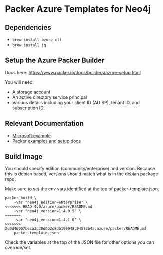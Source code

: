 # Packer Azure Templates for Neo4j

## Dependencies

* `brew install azure-cli`
* `brew install jq`

## Setup the Azure Packer Builder

Docs here: https://www.packer.io/docs/builders/azure-setup.html

You will need:

* A storage account
* An active directory service principal
* Various details including your client ID (AD SP), tenant ID, and subscription ID.

## Relevant Documentation

* [Microsoft example](https://docs.microsoft.com/en-us/azure/virtual-machines/windows/build-image-with-packer)
* [Packer examples and setup docs](https://www.packer.io/docs/builders/azure.html)

## Build Image

You should specify edition (community/enterprise) and version.  Because this is debian based,
versions should match what is in the debian package repo.

Make sure to set the env vars identified at the top of packer-template.json.

```
packer build \
    -var "neo4j_edition=enterprise" \
<<<<<<< HEAD:4.0/azure/packer/README.md
    -var "neo4j_version=1:4.0.5" \
=======
    -var "neo4j_version=1:4.1.0" \
>>>>>>> 2c0d46007beca3d30d062c8db199948c94572b4a:azure/packer/README.md
    packer-template.json
```

Check the variables at the top of the JSON file for other options you can override/set.

